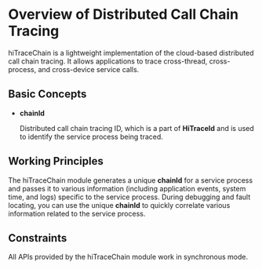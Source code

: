 # Overview of Distributed Call Chain Tracing

hiTraceChain is a lightweight implementation of the cloud-based distributed call chain tracing. It allows applications to trace cross-thread, cross-process, and cross-device service calls.

## Basic Concepts

- **chainId**

  Distributed call chain tracing ID, which is a part of **HiTraceId** and is used to identify the service process being traced.

## Working Principles

The hiTraceChain module generates a unique **chainId** for a service process and passes it to various information (including application events, system time, and logs) specific to the service process. During debugging and fault locating, you can use the unique **chainId** to quickly correlate various information related to the service process.

## Constraints

All APIs provided by the hiTraceChain module work in synchronous mode.
